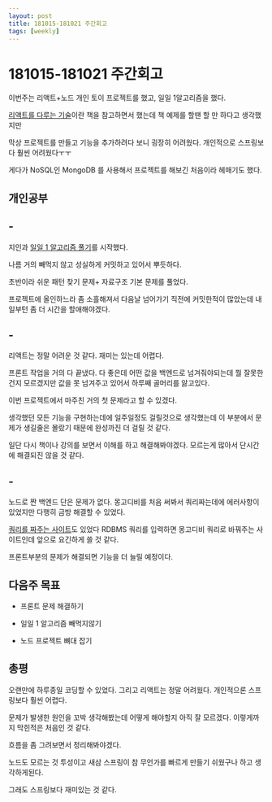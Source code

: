 ```yaml
---
layout: post
title: 181015-181021 주간회고
tags: [weekly]
---
```


# 181015-181021 주간회고

이번주는 리액트+노드 개인 토이 프로젝트를 했고, 일일 1알고리즘을 했다.

[리액트를 다루는 기술](http://www.yes24.com/24/goods/62597469)이란 책을 참고하면서 했는데 책 예제를 할땐 할 만 하다고 생각했지만

막상 프로젝트를 만들고 기능을 추가하려다 보니 굉장히 어려웠다. 개인적으로 스프링보다 훨씬 어려웠다ㅜㅜ

게다가 NoSQL인 MongoDB 를 사용해서 프로젝트를 해보긴 처음이라 헤매기도 했다.


## 개인공부

## -

지인과 [일일 1 알고리즘 풀기](https://github.com/sehajyang/TIL/tree/master/Algorithm/baekjoonStudy/daily)를 시작했다.

나름 거의 빼먹지 않고 성실하게 커밋하고 있어서 뿌듯하다.

초반이라 쉬운 패턴 찾기 문제+ 자료구조 기본 문제를 풀었다.

프로젝트에 올인하느라 좀 소흘해져서 다음날 넘어가기 직전에 커밋한적이 많았는데 내일부턴 좀 더 시간을 할애해야겠다.


## -

리액트는 정말 어려운 것 같다. 재미는 있는데 어렵다.

프론트 작업을 거의 다 끝냈다. 다 좋은데 어떤 값을 백엔드로 넘겨줘야되는데 뭘 잘못한건지 모르겠지만 값을 못 넘겨주고 있어서 하루째 골머리를 앓고있다.

이번 프로젝트에서 마주친 거의 첫 문제라고 할 수 있겠다.

생각했던 모든 기능을 구현하는데에 일주일정도 걸릴것으로 생각했는데 이 부분에서 문제가 생길줄은 몰랐기 때문에 완성까진 더 걸릴 것 같다.

일단 다시 책이나 강의를 보면서 이해를 하고 해결해봐야겠다. 모르는게 많아서 단시간에 해결되진 않을 것 같다.


## - 

노드로 짠 백엔드 단은 문제가 없다. 몽고디비를 처음 써봐서 쿼리짜는데에 에러사항이 있었지만 다행히 금방 해결할 수 있었다.

[쿼리를 짜주는 사이트](http://www.querymongo.com/)도 있었다 RDBMS 쿼리를 입력하면 몽고디비 쿼리로 바꿔주는 사이트인데 앞으로 요긴하게 쓸 것 같다.

프론트부분의 문제가 해결되면 기능을 더 늘릴 예정이다.



## 다음주 목표

* 프론트 문제 해결하기

* 일일 1 알고리즘 빼먹지않기

* 노드 프로젝트 뼈대 잡기


## 총평

오랜만에 하루종일 코딩할 수 있었다. 그리고 리액트는 정말 어려웠다. 개인적으론 스프링보다 훨씬 어렵다. 

문제가 발생한 원인을 꼬박 생각해봤는데 어떻게 해야할지 아직 잘 모르겠다. 이렇게까지 막힌적은 처음인 것 같다.

흐름을 좀 그려보면서 정리해봐야겠다.

노드도 모르는 것 투성이고 새삼 스프링이 참 무언가를 빠르게 만들기 쉬웠구나 하고 생각하게된다.

그래도 스프링보다 재미있는 것 같다.





